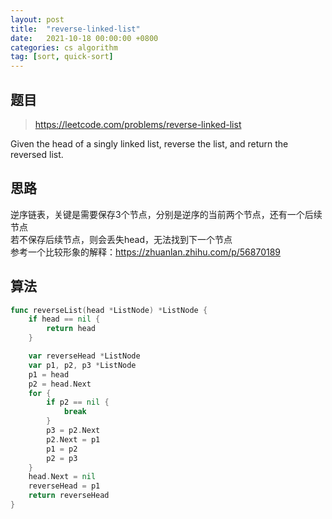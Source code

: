 ```yaml
---
layout: post
title:  "reverse-linked-list"
date:   2021-10-18 00:00:00 +0800
categories: cs algorithm
tag: [sort, quick-sort]
---
```


## 题目

> https://leetcode.com/problems/reverse-linked-list

Given the head of a singly linked list, reverse the list, and return the reversed list.

## 思路

逆序链表，关键是需要保存3个节点，分别是逆序的当前两个节点，还有一个后续节点  
若不保存后续节点，则会丢失head，无法找到下一个节点  
参考一个比较形象的解释：https://zhuanlan.zhihu.com/p/56870189

## 算法

```go
func reverseList(head *ListNode) *ListNode {
	if head == nil {
		return head
	}

	var reverseHead *ListNode
	var p1, p2, p3 *ListNode
	p1 = head
	p2 = head.Next
	for {
		if p2 == nil {
			break
		}
		p3 = p2.Next
		p2.Next = p1
		p1 = p2
		p2 = p3
	}
	head.Next = nil
	reverseHead = p1
	return reverseHead
}
```
